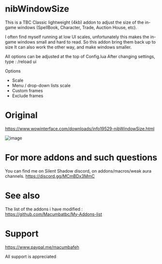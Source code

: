 # nibWindowSize
This is a TBC Classic lightweight (4kb) addon to adjust the size of the in-game windows (SpellBook, Character, Trade, Auction House, etc).

I often find myself running at low UI scales, unfortunately this makes the in-game windows small and hard to read. So this addon bring them back up to size  It can also work the other way, and make windows smaller.

All options can be adjusted at the top of Config.lua
After changing settings, type : /reload ui

Options
- Scale
- Menu / drop-down lists scale
- Custom frames
- Exclude frames

# Original
https://www.wowinterface.com/downloads/info19529-nibWindowSize.html


![image](https://user-images.githubusercontent.com/85767653/124335173-c49c7800-db99-11eb-8211-29d803d4b254.png)



# For more addons and such questions 
You can find me on Silent Shadow discord, on addons/macros/weak aura channels.
https://discord.gg/MCmBDx3MmC

 
# See also 
The list of the addons i have modified :
https://github.com/Macumbatbc/My-Addons-list

 

# Support

https://www.paypal.me/macumbafeh

All support is appreciated
